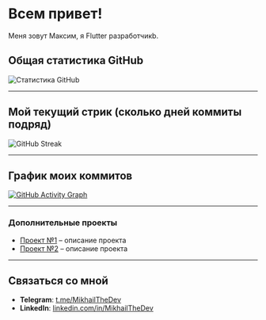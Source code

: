# Всем привет!

Меня зовут Максим, я Flutter разработчикb.


## Общая статистика GitHub
![Статистика GitHub](https://github-readme-stats.vercel.app/api?username=MipzZz&show_icons=true&theme=radical)

---

## Мой текущий стрик (сколько дней коммиты подряд)
![GitHub Streak](https://streak-stats.demolab.com?user=MipzZz&theme=radical&hide_border=true)

---

## График моих коммитов
[![GitHub Activity Graph](https://github-readme-activity-graph.cyclic.app/graph?username=MipzZz&bg_color=fcfcfc&color=333333&line=aa271c&point=444444&area=true&hide_border=true)](https://github.com/Ashutosh00710/github-readme-activity-graph)

---

### Дополнительные проекты

- [Проект №1](https://github.com/MipzZz/Project1) – описание проекта
- [Проект №2](https://github.com/MipzZz/Project2) – описание проекта

---

## Связаться со мной
- **Telegram**: [t.me/MikhailTheDev](https://t.me/MipzZz)
- **LinkedIn**: [linkedin.com/in/MikhailTheDev](https://www.linkedin.com/in/MipzZz)
